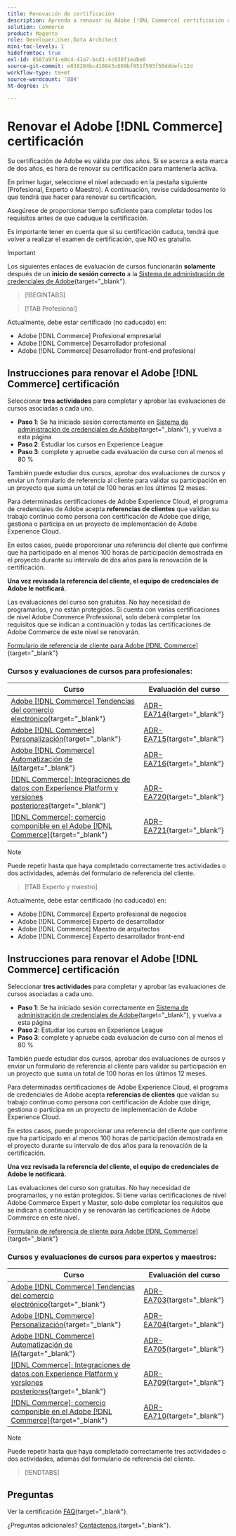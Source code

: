 ```yaml
---
title: Renovación de certificación
description: Aprenda a renovar su Adobe [!DNL Commerce] certificación antes de que caduque.
solution: Commerce
product: Magento
role: Developer,User,Data Architect
mini-toc-levels: 1
hidefromtoc: true
exl-id: 8587a974-e0c4-41a7-bcd1-4c038f1eabe0
source-git-commit: e038284bc410843c669bf951f593f50dddefc12d
workflow-type: tm+mt
source-wordcount: '884'
ht-degree: 1%

---
```


# Renovar el Adobe [!DNL Commerce] certificación

Su certificación de Adobe es válida por dos años. Si se acerca a esta marca de dos años, es hora de renovar su certificación para mantenerla activa.

En primer lugar, seleccione el nivel adecuado en la pestaña siguiente (Profesional, Experto o Maestro). A continuación, revise cuidadosamente lo que tendrá que hacer para renovar su certificación.

Asegúrese de proporcionar tiempo suficiente para completar todos los requisitos antes de que caduque la certificación.

Es importante tener en cuenta que si su certificación caduca, tendrá que volver a realizar el examen de certificación, que NO es gratuito.

>[!IMPORTANT]
>
>Los siguientes enlaces de evaluación de cursos funcionarán **solamente** después de un **inicio de sesión correcto** a la [Sistema de administración de credenciales de Adobe](https://www.certmetrics.com/adobe){target="_blank"}.

>[!BEGINTABS]

>[!TAB Profesional]

Actualmente, debe estar certificado (no caducado) en:

* Adobe [!DNL Commerce] Profesional empresarial
* Adobe [!DNL Commerce] Desarrollador profesional
* Adobe [!DNL Commerce] Desarrollador front-end profesional

## Instrucciones para renovar el Adobe [!DNL Commerce] certificación

Seleccionar **tres actividades** para completar y aprobar las evaluaciones de cursos asociadas a cada uno.

* **Paso 1**: Se ha iniciado sesión correctamente en [Sistema de administración de credenciales de Adobe](https://www.certmetrics.com/adobe){target="_blank"}, y vuelva a esta página
* **Paso 2**: Estudiar los cursos en Experience League
* **Paso 3**: complete y apruebe cada evaluación de curso con al menos el 80 %

También puede estudiar dos cursos, aprobar dos evaluaciones de cursos y enviar un formulario de referencia al cliente para validar su participación en un proyecto que suma un total de 100 horas en los últimos 12 meses.

Para determinadas certificaciones de Adobe Experience Cloud, el programa de credenciales de Adobe acepta **referencias de clientes** que validan su trabajo continuo como persona con certificación de Adobe que dirige, gestiona o participa en un proyecto de implementación de Adobe Experience Cloud.

En estos casos, puede proporcionar una referencia del cliente que confirme que ha participado en al menos 100 horas de participación demostrada en el proyecto durante su intervalo de dos años para la renovación de la certificación.

**Una vez revisada la referencia del cliente, el equipo de credenciales de Adobe le notificará.**

Las evaluaciones del curso son gratuitas. No hay necesidad de programarlos, y no están protegidos. Si cuenta con varias certificaciones de nivel Adobe Commerce Professional, solo deberá completar los requisitos que se indican a continuación y todas las certificaciones de Adobe Commerce de este nivel se renovarán.

[Formulario de referencia de cliente para Adobe [!DNL Commerce]](https://www.certmetrics.com/adobe/candidate/caveon_sso_adobe.aspx?ssoLogin=true&amp;eid=ADR-EA711){target="_blank"}

### Cursos y evaluaciones de cursos para profesionales:

| Curso | Evaluación del curso |
| ------- | ------- |
| [Adobe [!DNL Commerce] Tendencias del comercio electrónico](https://experienceleague.adobe.com/docs/commerce-events/events/commerce-and-coffee/2022/ecommerce-trends.html){target="_blank"} | [ADR-EA714](https://www.certmetrics.com/adobe/candidate/caveon_sso_adobe.aspx?ssoLogin=true&amp;eid=ADR-EA714){target="_blank"} |
| [Adobe [!DNL Commerce] Personalización](https://experienceleague.adobe.com/docs/commerce-events/events/commerce-and-coffee/2022/personalization.html){target="_blank"} | [ADR-EA715](https://www.certmetrics.com/adobe/candidate/caveon_sso_adobe.aspx?ssoLogin=true&amp;eid=ADR-EA715){target="_blank"} |
| [Adobe [!DNL Commerce] Automatización de IA](https://experienceleague.adobe.com/docs/commerce-events/events/commerce-and-coffee/2022/ai-and-automation.html){target="_blank"} | [ADR-EA716](https://www.certmetrics.com/adobe/candidate/caveon_sso_adobe.aspx?ssoLogin=true&amp;eid=ADR-EA716){target="_blank"} |
| [[!DNL Commerce]: Integraciones de datos con Experience Platform y versiones posteriores](https://video.tv.adobe.com/v/3413334/){target="_blank"} | [ADR-EA720](https://www.certmetrics.com/adobe/candidate/caveon_sso_adobe.aspx?ssoLogin=true&amp;eid=ADR-EA720){target="_blank"} |
| [[!DNL Commerce]: comercio componible en el Adobe [!DNL Commerce]](https://video.tv.adobe.com/v/3413335/){target="_blank"} | [ADR-EA721](https://www.certmetrics.com/adobe/candidate/caveon_sso_adobe.aspx?ssoLogin=true&amp;eid=ADR-EA721){target="_blank"} |

>[!NOTE]
>
>Puede repetir hasta que haya completado correctamente tres actividades o dos actividades, además del formulario de referencia del cliente.

>[!TAB Experto y maestro]

Actualmente, debe estar certificado (no caducado) en:

* Adobe [!DNL Commerce] Experto profesional de negocios
* Adobe [!DNL Commerce] Experto de desarrollador
* Adobe [!DNL Commerce] Maestro de arquitectos
* Adobe [!DNL Commerce] Experto desarrollador front-end

## Instrucciones para renovar el Adobe [!DNL Commerce] certificación

Seleccionar **tres actividades** para completar y aprobar las evaluaciones de cursos asociadas a cada uno.

* **Paso 1**: Se ha iniciado sesión correctamente en [Sistema de administración de credenciales de Adobe](https://www.certmetrics.com/adobe){target="_blank"}, y vuelva a esta página
* **Paso 2**: Estudiar los cursos en Experience League
* **Paso 3**: complete y apruebe cada evaluación de curso con al menos el 80 %

También puede estudiar dos cursos, aprobar dos evaluaciones de cursos y enviar un formulario de referencia al cliente para validar su participación en un proyecto que suma un total de 100 horas en los últimos 12 meses.

Para determinadas certificaciones de Adobe Experience Cloud, el programa de credenciales de Adobe acepta **referencias de clientes** que validan su trabajo continuo como persona con certificación de Adobe que dirige, gestiona o participa en un proyecto de implementación de Adobe Experience Cloud.

En estos casos, puede proporcionar una referencia del cliente que confirme que ha participado en al menos 100 horas de participación demostrada en el proyecto durante su intervalo de dos años para la renovación de la certificación.

**Una vez revisada la referencia del cliente, el equipo de credenciales de Adobe le notificará.**

Las evaluaciones del curso son gratuitas. No hay necesidad de programarlos, y no están protegidos. Si tiene varias certificaciones de nivel Adobe Commerce Expert y Master, solo debe completar los requisitos que se indican a continuación y se renovarán las certificaciones de Adobe Commerce en este nivel.

[Formulario de referencia de cliente para Adobe [!DNL Commerce]](https://www.certmetrics.com/adobe/candidate/caveon_sso_adobe.aspx?ssoLogin=true&amp;eid=ADR-EA700){target="_blank"}

### Cursos y evaluaciones de cursos para expertos y maestros:

| Curso | Evaluación del curso |
| ------- | ------- |
| [Adobe [!DNL Commerce] Tendencias del comercio electrónico](https://experienceleague.adobe.com/docs/commerce-events/events/commerce-and-coffee/2022/ecommerce-trends.html){target="_blank"} | [ADR-EA703](https://www.certmetrics.com/adobe/candidate/caveon_sso_adobe.aspx?ssoLogin=true&amp;eid=ADR-EA703){target="_blank"} |
| [Adobe [!DNL Commerce] Personalización](https://experienceleague.adobe.com/docs/commerce-events/events/commerce-and-coffee/2022/personalization.html){target="_blank"} | [ADR-EA704](https://www.certmetrics.com/adobe/candidate/caveon_sso_adobe.aspx?ssoLogin=true&amp;eid=ADR-EA704){target="_blank"} |
| [Adobe [!DNL Commerce] Automatización de IA](https://experienceleague.adobe.com/docs/commerce-events/events/commerce-and-coffee/2022/ai-and-automation.html){target="_blank"} | [ADR-EA705](https://www.certmetrics.com/adobe/candidate/caveon_sso_adobe.aspx?ssoLogin=true&amp;eid=ADR-EA705){target="_blank"} |
| [[!DNL Commerce]: Integraciones de datos con Experience Platform y versiones posteriores](https://video.tv.adobe.com/v/3413334/){target="_blank"} | [ADR-EA709](https://www.certmetrics.com/adobe/candidate/caveon_sso_adobe.aspx?ssoLogin=true&amp;eid=ADR-EA709){target="_blank"} |
| [[!DNL Commerce]: comercio componible en el Adobe [!DNL Commerce]](https://video.tv.adobe.com/v/3413335/){target="_blank"} | [ADR-EA710](https://www.certmetrics.com/adobe/candidate/caveon_sso_adobe.aspx?ssoLogin=true&amp;eid=ADR-EA710){target="_blank"} |

>[!NOTE]
>
>Puede repetir hasta que haya completado correctamente tres actividades o dos actividades, además del formulario de referencia del cliente.

>[!ENDTABS]

## Preguntas

Ver la certificación [FAQ](https://experienceleague.adobe.com/docs/certification/certification/faq.html){target="_blank"}.

¿Preguntas adicionales? [Contáctenos.](mailto:certif@adobe.com){target="_blank"}.
